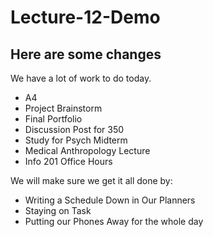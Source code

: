 # Lecture-12-Demo

## Here are some changes
We have a lot of work to do today.
- A4
- Project Brainstorm
- Final Portfolio
- Discussion Post for 350
- Study for Psych Midterm
- Medical Anthropology Lecture
- Info 201 Office Hours

We will make sure we get it all done by:
- Writing a Schedule Down in Our Planners
- Staying on Task
- Putting our Phones Away for the whole day

